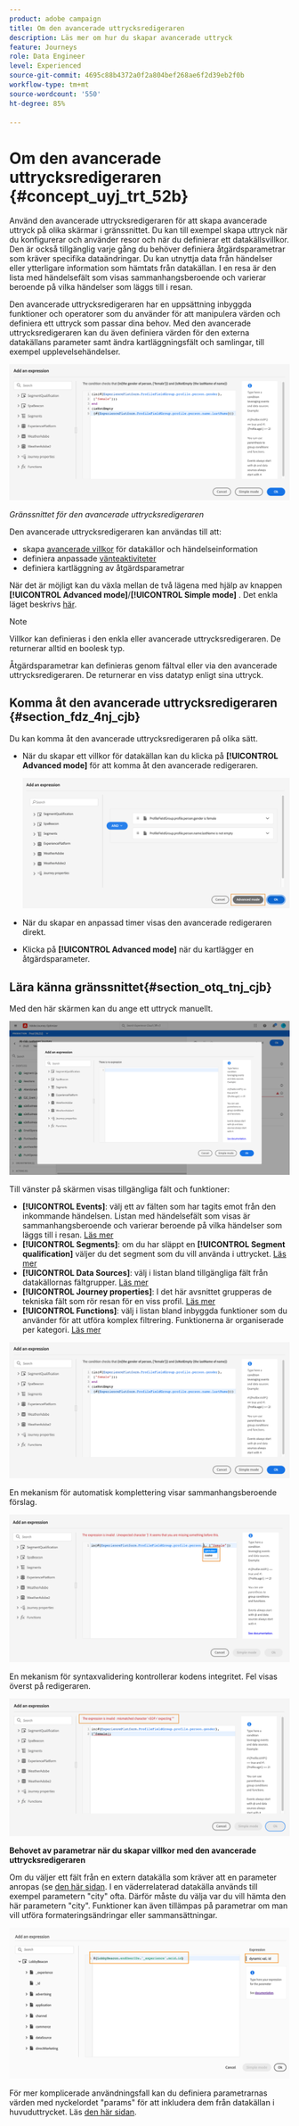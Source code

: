 ```yaml
---
product: adobe campaign
title: Om den avancerade uttrycksredigeraren
description: Läs mer om hur du skapar avancerade uttryck
feature: Journeys
role: Data Engineer
level: Experienced
source-git-commit: 4695c88b4372a0f2a804bef268ae6f2d39eb2f0b
workflow-type: tm+mt
source-wordcount: '550'
ht-degree: 85%

---
```


# Om den avancerade uttrycksredigeraren {#concept_uyj_trt_52b}

Använd den avancerade uttrycksredigeraren för att skapa avancerade uttryck på olika skärmar i gränssnittet. Du kan till exempel skapa uttryck när du konfigurerar och använder resor och när du definierar ett datakällsvillkor.
Den är också tillgänglig varje gång du behöver definiera åtgärdsparametrar som kräver specifika dataändringar. Du kan utnyttja data från händelser eller ytterligare information som hämtats från datakällan. I en resa är den lista med händelsefält som visas sammanhangsberoende och varierar beroende på vilka händelser som läggs till i resan.

Den avancerade uttrycksredigeraren har en uppsättning inbyggda funktioner och operatorer som du använder för att manipulera värden och definiera ett uttryck som passar dina behov. Med den avancerade uttrycksredigeraren kan du även definiera värden för den externa datakällans parameter samt ändra kartläggningsfält och samlingar, till exempel upplevelsehändelser.

![](../../assets/journey65.png)

_Gränssnittet för den avancerade uttrycksredigeraren_

Den avancerade uttrycksredigeraren kan användas till att:

* skapa [avancerade villkor](../condition-activity.md#about_condition) för datakällor och händelseinformation
* definiera anpassade [vänteaktiviteter](../wait-activity.md#custom)
* definiera kartläggning av åtgärdsparametrar

När det är möjligt kan du växla mellan de två lägena med hjälp av knappen **[!UICONTROL Advanced mode]**/**[!UICONTROL Simple mode]** . Det enkla läget beskrivs [här](../condition-activity.md#about_condition).

>[!NOTE]
>
>Villkor kan definieras i den enkla eller avancerade uttrycksredigeraren. De returnerar alltid en boolesk typ.
>
>Åtgärdsparametrar kan definieras genom fältval eller via den avancerade uttrycksredigeraren. De returnerar en viss datatyp enligt sina uttryck.

## Komma åt den avancerade uttrycksredigeraren {#section_fdz_4nj_cjb}

Du kan komma åt den avancerade uttrycksredigeraren på olika sätt.

* När du skapar ett villkor för datakällan kan du klicka på **[!UICONTROL Advanced mode]** för att komma åt den avancerade redigeraren.

   ![](../../assets/journeyuc2_33.png)

* När du skapar en anpassad timer visas den avancerade redigeraren direkt.
* Klicka på **[!UICONTROL Advanced mode]** när du kartlägger en åtgärdsparameter.

## Lära känna gränssnittet{#section_otq_tnj_cjb}

Med den här skärmen kan du ange ett uttryck manuellt.

![](../../assets/journey70.png)

Till vänster på skärmen visas tillgängliga fält och funktioner:

* **[!UICONTROL Events]**: välj ett av fälten som har tagits emot från den inkommande händelsen. Listan med händelsefält som visas är sammanhangsberoende och varierar beroende på vilka händelser som läggs till i resan. [Läs mer](../../event/about-events.md)
* **[!UICONTROL Segments]**: om du har släppt en **[!UICONTROL Segment qualification]** väljer du det segment som du vill använda i uttrycket. [Läs mer](../condition-activity.md#using-a-segment)
* **[!UICONTROL Data Sources]**: välj i listan bland tillgängliga fält från datakällornas fältgrupper. [Läs mer](../../datasource/about-data-sources.md)
* **[!UICONTROL Journey properties]**: I det här avsnittet grupperas de tekniska fält som rör resan för en viss profil. [Läs mer](journey-properties.md)
* **[!UICONTROL Functions]**: välj i listan bland inbyggda funktioner som du använder för att utföra komplex filtrering. Funktionerna är organiserade per kategori. [Läs mer](functions.md)

![](../../assets/journey65.png)

En mekanism för automatisk komplettering visar sammanhangsberoende förslag.

![](../../assets/journey68.png)

En mekanism för syntaxvalidering kontrollerar kodens integritet. Fel visas överst på redigeraren.

![](../../assets/journey69.png)

**Behovet av parametrar när du skapar villkor med den avancerade uttrycksredigeraren**

Om du väljer ett fält från en extern datakälla som kräver att en parameter anropas (se [den här sidan](../../datasource/external-data-sources.md). I en väderrelaterad datakälla används till exempel parametern &quot;city&quot; ofta. Därför måste du välja var du vill hämta den här parametern &quot;city&quot;. Funktioner kan även tillämpas på parametrar om man vill utföra formateringsändringar eller sammansättningar.

![](../../assets/journeyuc2_19.png)

För mer komplicerade användningsfall kan du definiera parametrarnas värden med nyckelordet &quot;params&quot; för att inkludera dem från datakällan i huvuduttrycket. Läs [den här sidan](../expression/field-references.md).
